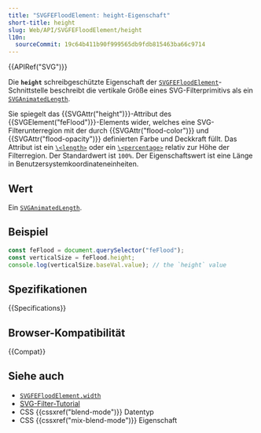 ```yaml
---
title: "SVGFEFloodElement: height-Eigenschaft"
short-title: height
slug: Web/API/SVGFEFloodElement/height
l10n:
  sourceCommit: 19c64b411b90f999565db9fdb815463ba66c9714
---
```


{{APIRef("SVG")}}

Die **`height`** schreibgeschützte Eigenschaft der [`SVGFEFloodElement`](/de/docs/Web/API/SVGFEFloodElement)-Schnittstelle beschreibt die vertikale Größe eines SVG-Filterprimitivs als ein [`SVGAnimatedLength`](/de/docs/Web/API/SVGAnimatedLength).

Sie spiegelt das {{SVGAttr("height")}}-Attribut des {{SVGElement("feFlood")}}-Elements wider, welches eine SVG-Filterunterregion mit der durch {{SVGAttr("flood-color")}} und {{SVGAttr("flood-opacity")}} definierten Farbe und Deckkraft füllt. Das Attribut ist ein [`\<length>`](/de/docs/Web/SVG/Guides/Content_type#length) oder ein [`\<percentage>`](/de/docs/Web/SVG/Guides/Content_type#percentage) relativ zur Höhe der Filterregion. Der Standardwert ist `100%`. Der Eigenschaftswert ist eine Länge in Benutzersystemkoordinateneinheiten.

## Wert

Ein [`SVGAnimatedLength`](/de/docs/Web/API/SVGAnimatedLength).

## Beispiel

```js
const feFlood = document.querySelector("feFlood");
const verticalSize = feFlood.height;
console.log(verticalSize.baseVal.value); // the `height` value
```

## Spezifikationen

{{Specifications}}

## Browser-Kompatibilität

{{Compat}}

## Siehe auch

- [`SVGFEFloodElement.width`](/de/docs/Web/API/SVGFEFloodElement/width)
- [SVG-Filter-Tutorial](/de/docs/Web/SVG/Guides/SVG_filters)
- CSS {{cssxref("blend-mode")}} Datentyp
- CSS {{cssxref("mix-blend-mode")}} Eigenschaft
